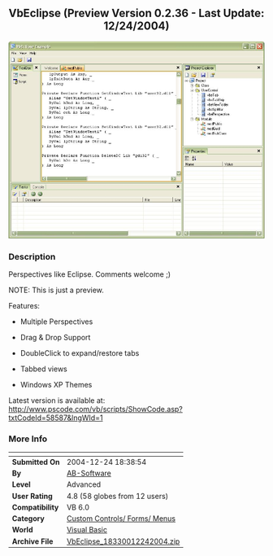 ﻿<div align="center">

## VbEclipse \(Preview Version 0\.2\.36 \- Last Update: 12/24/2004\)

<img src="PIC200412241247138389.JPG">
</div>

### Description

Perspectives like Eclipse. Comments welcome ;)

NOTE: This is just a preview.

Features:

* Multiple Perspectives

* Drag & Drop Support

* DoubleClick to expand/restore tabs

* Tabbed views

* Windows XP Themes

Latest version is available at: http://www.pscode.com/vb/scripts/ShowCode.asp?txtCodeId=58587&lngWId=1
 
### More Info
 


<span>             |<span>
---                |---
**Submitted On**   |2004-12-24 18:38:54
**By**             |[AB\-Software](https://github.com/Planet-Source-Code/PSCIndex/blob/master/ByAuthor/ab-software.md)
**Level**          |Advanced
**User Rating**    |4.8 (58 globes from 12 users)
**Compatibility**  |VB 6\.0
**Category**       |[Custom Controls/ Forms/  Menus](https://github.com/Planet-Source-Code/PSCIndex/blob/master/ByCategory/custom-controls-forms-menus__1-4.md)
**World**          |[Visual Basic](https://github.com/Planet-Source-Code/PSCIndex/blob/master/ByWorld/visual-basic.md)
**Archive File**   |[VbEclipse\_18330012242004\.zip](https://github.com/Planet-Source-Code/ab-software-vbeclipse-preview-version-0-2-36-last-update-12-24-2004__1-57741/archive/master.zip)








